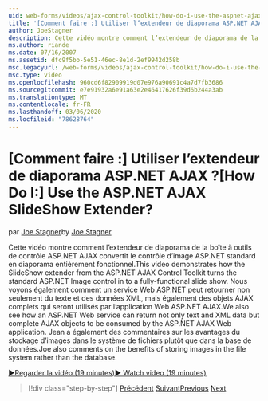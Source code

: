 ```yaml
---
uid: web-forms/videos/ajax-control-toolkit/how-do-i-use-the-aspnet-ajax-slideshow-extender
title: '[Comment faire :] Utiliser l’extendeur de diaporama ASP.NET AJAX ? | Microsoft Docs'
author: JoeStagner
description: Cette vidéo montre comment l’extendeur de diaporama de la boîte à outils de contrôle ASP.NET AJAX convertit le contrôle d’image ASP.NET standard en SL entièrement opérationnel...
ms.author: riande
ms.date: 07/16/2007
ms.assetid: dfc9f5bb-5e51-46ec-8e1d-2ef9942d258b
msc.legacyurl: /web-forms/videos/ajax-control-toolkit/how-do-i-use-the-aspnet-ajax-slideshow-extender
msc.type: video
ms.openlocfilehash: 960cd6f82909919d07e976a90691c4a7d7fb3686
ms.sourcegitcommit: e7e91932a6e91a63e2e46417626f39d6b244a3ab
ms.translationtype: MT
ms.contentlocale: fr-FR
ms.lasthandoff: 03/06/2020
ms.locfileid: "78628764"
---
```

# <a name="how-do-i-use-the-aspnet-ajax-slideshow-extender"></a><span data-ttu-id="492a9-104">[Comment faire :] Utiliser l’extendeur de diaporama ASP.NET AJAX ?</span><span class="sxs-lookup"><span data-stu-id="492a9-104">[How Do I:] Use the ASP.NET AJAX SlideShow Extender?</span></span>

<span data-ttu-id="492a9-105">par [Joe Stagner](https://github.com/JoeStagner)</span><span class="sxs-lookup"><span data-stu-id="492a9-105">by [Joe Stagner](https://github.com/JoeStagner)</span></span>

<span data-ttu-id="492a9-106">Cette vidéo montre comment l’extendeur de diaporama de la boîte à outils de contrôle ASP.NET AJAX convertit le contrôle d’image ASP.NET standard en diaporama entièrement fonctionnel.</span><span class="sxs-lookup"><span data-stu-id="492a9-106">This video demonstrates how the SlideShow extender from the ASP.NET AJAX Control Toolkit turns the standard ASP.NET Image control in to a fully-functional slide show.</span></span> <span data-ttu-id="492a9-107">Nous voyons également comment un service Web ASP.NET peut retourner non seulement du texte et des données XML, mais également des objets AJAX complets qui seront utilisés par l’application Web ASP.NET AJAX.</span><span class="sxs-lookup"><span data-stu-id="492a9-107">We also see how an ASP.NET Web service can return not only text and XML data but complete AJAX objects to be consumed by the ASP.NET AJAX Web application.</span></span> <span data-ttu-id="492a9-108">Jean a également des commentaires sur les avantages du stockage d’images dans le système de fichiers plutôt que dans la base de données.</span><span class="sxs-lookup"><span data-stu-id="492a9-108">Joe also comments on the benefits of storing images in the file system rather than the database.</span></span>

[<span data-ttu-id="492a9-109">&#9654;Regarder la vidéo (19 minutes)</span><span class="sxs-lookup"><span data-stu-id="492a9-109">&#9654; Watch video (19 minutes)</span></span>](https://channel9.msdn.com/Blogs/ASP-NET-Site-Videos/how-do-i-use-the-aspnet-ajax-slideshow-extender)

> [!div class="step-by-step"]
> <span data-ttu-id="492a9-110">[Précédent](how-do-i-use-the-aspnet-ajax-tabs-control.md)
> [Suivant](how-do-i-use-the-aspnet-ajax-updatepanelanimation-extender.md)</span><span class="sxs-lookup"><span data-stu-id="492a9-110">[Previous](how-do-i-use-the-aspnet-ajax-tabs-control.md)
[Next](how-do-i-use-the-aspnet-ajax-updatepanelanimation-extender.md)</span></span>
